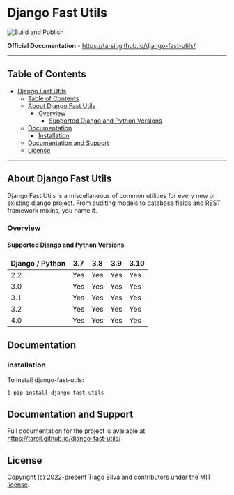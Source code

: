 # Django Fast Utils

![Build and Publish](https://github.com/tarsil/django-fast-utils/actions/workflows/main.yml/badge.svg)

**Official Documentation** - https://tarsil.github.io/django-fast-utils/

---

## Table of Contents

- [Django Fast Utils](#django-fast-utils)
  - [Table of Contents](#table-of-contents)
  - [About Django Fast Utils](#about-django-fast-utils)
    - [Overview](#overview)
      - [Supported Django and Python Versions](#supported-django-and-python-versions)
  - [Documentation](#documentation)
    - [Installation](#installation)
  - [Documentation and Support](#documentation-and-support)
  - [License](#license)

---

## About Django Fast Utils

Django Fast Utils is a miscellaneous of common utilities for every new or existing
django project. From auditing models to database fields and REST framework mixins,
you name it.

### Overview

#### Supported Django and Python Versions

| Django / Python | 3.7 | 3.8 | 3.9 | 3.10 |
| --------------- | --- | --- | --- | ---- |
| 2.2             | Yes | Yes | Yes | Yes  |
| 3.0             | Yes | Yes | Yes | Yes  |
| 3.1             | Yes | Yes | Yes | Yes  |
| 3.2             | Yes | Yes | Yes | Yes  |
| 4.0             | Yes | Yes | Yes | Yes  |

## Documentation

### Installation

To install django-fast-utils:

```shell
$ pip install django-fast-utils
```

## Documentation and Support

Full documentation for the project is available at https://tarsil.github.io/django-fast-utils/

## License

Copyright (c) 2022-present Tiago Silva and contributors under the [MIT license](https://opensource.org/licenses/MIT).
